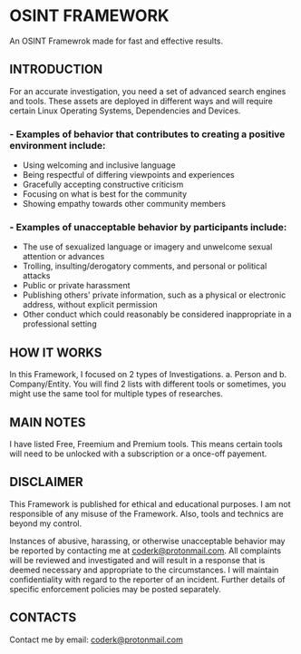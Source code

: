 # OSINT FRAMEWORK
An OSINT Framewrok made for fast and effective results.


## INTRODUCTION
For an accurate investigation, you need a set of advanced search engines and tools. These assets are deployed in different ways and will require certain Linux Operating Systems, Dependencies and Devices.

### - Examples of behavior that contributes to creating a positive environment include:

* Using welcoming and inclusive language
* Being respectful of differing viewpoints and experiences
* Gracefully accepting constructive criticism
* Focusing on what is best for the community
* Showing empathy towards other community members

### - Examples of unacceptable behavior by participants include:

* The use of sexualized language or imagery and unwelcome sexual attention or advances
* Trolling, insulting/derogatory comments, and personal or political attacks
* Public or private harassment
* Publishing others' private information, such as a physical or electronic address, without explicit permission
* Other conduct which could reasonably be considered inappropriate in a professional setting

## HOW IT WORKS
In this Framework, I focused on 2 types of Investigations. a. Person and b. Company/Entity.
You will find 2 lists with different tools or sometimes, you might use the same tool for multiple types of researches.


## MAIN NOTES
I have listed Free, Freemium and Premium tools. This means certain tools will need to be unlocked with a subscription or a once-off payement.


## DISCLAIMER
This Framework is published for ethical and educational purposes. I am not responsible of any misuse of the Framework. Also, tools and technics are beyond my control.

Instances of abusive, harassing, or otherwise unacceptable behavior may be reported by contacting me at coderk@protonmail.com. All complaints will be reviewed and investigated and will result in a response that is deemed necessary and appropriate to the circumstances. I will maintain confidentiality with regard to the reporter of an incident. Further details of specific enforcement policies may be posted separately.

## CONTACTS
Contact me by email: coderk@protonmail.com
